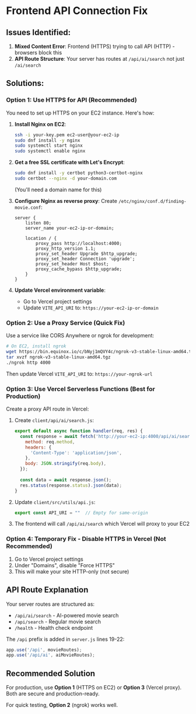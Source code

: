 # Frontend API Connection Fix

## Issues Identified:

1. **Mixed Content Error**: Frontend (HTTPS) trying to call API (HTTP) - browsers block this
2. **API Route Structure**: Your server has routes at `/api/ai/search` not just `/ai/search`

## Solutions:

### Option 1: Use HTTPS for API (Recommended)

You need to set up HTTPS on your EC2 instance. Here's how:

1. **Install Nginx on EC2**:
   ```bash
   ssh -i your-key.pem ec2-user@your-ec2-ip
   sudo dnf install -y nginx
   sudo systemctl start nginx
   sudo systemctl enable nginx
   ```

2. **Get a free SSL certificate with Let's Encrypt**:
   ```bash
   sudo dnf install -y certbot python3-certbot-nginx
   sudo certbot --nginx -d your-domain.com
   ```
   (You'll need a domain name for this)

3. **Configure Nginx as reverse proxy**:
   Create `/etc/nginx/conf.d/finding-movie.conf`:
   ```nginx
   server {
       listen 80;
       server_name your-ec2-ip-or-domain;
       
       location / {
           proxy_pass http://localhost:4000;
           proxy_http_version 1.1;
           proxy_set_header Upgrade $http_upgrade;
           proxy_set_header Connection 'upgrade';
           proxy_set_header Host $host;
           proxy_cache_bypass $http_upgrade;
       }
   }
   ```

4. **Update Vercel environment variable**:
   - Go to Vercel project settings
   - Update `VITE_API_URI` to: `https://your-ec2-ip-or-domain`

### Option 2: Use a Proxy Service (Quick Fix)

Use a service like CORS Anywhere or ngrok for development:

```bash
# On EC2, install ngrok
wget https://bin.equinox.io/c/bNyj1mQVY4c/ngrok-v3-stable-linux-amd64.tgz
tar xvzf ngrok-v3-stable-linux-amd64.tgz
./ngrok http 4000
```

Then update Vercel `VITE_API_URI` to: `https://your-ngrok-url`

### Option 3: Use Vercel Serverless Functions (Best for Production)

Create a proxy API route in Vercel:

1. Create `client/api/ai/search.js`:
   ```javascript
   export default async function handler(req, res) {
     const response = await fetch('http://your-ec2-ip:4000/api/ai/search', {
       method: req.method,
       headers: {
         'Content-Type': 'application/json',
       },
       body: JSON.stringify(req.body),
     });
     
     const data = await response.json();
     res.status(response.status).json(data);
   }
   ```

2. Update `client/src/utils/api.js`:
   ```javascript
   export const API_URI = ""  // Empty for same-origin
   ```

3. The frontend will call `/api/ai/search` which Vercel will proxy to your EC2

### Option 4: Temporary Fix - Disable HTTPS in Vercel (Not Recommended)

1. Go to Vercel project settings
2. Under "Domains", disable "Force HTTPS"
3. This will make your site HTTP-only (not secure)

## API Route Explanation

Your server routes are structured as:
- `/api/ai/search` - AI-powered movie search
- `/api/search` - Regular movie search
- `/health` - Health check endpoint

The `/api` prefix is added in `server.js` lines 19-22:
```javascript
app.use('/api', movieRoutes);
app.use('/api/ai', aiMovieRoutes);
```

## Recommended Solution

For production, use **Option 1** (HTTPS on EC2) or **Option 3** (Vercel proxy). Both are secure and production-ready.

For quick testing, **Option 2** (ngrok) works well.